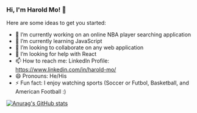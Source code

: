 ### Hi, I'm Harold Mo! 👋

Here are some ideas to get you started:

- 🔭 I’m currently working on an online NBA player searching application
- 🌱 I’m currently learning JavaScript
- 👯 I’m looking to collaborate on any web application
- 🤔 I’m looking for help with React
- 📫 How to reach me: LinkedIn Profile: https://www.linkedin.com/in/harold-mo/
- 😄 Pronouns: He/His
- ⚡ Fun fact: I enjoy watching sports (Soccer or Futbol, Basketball, and American Football :)
<!--- - 💬 Ask me about ... --->

[![Anurag's GitHub stats](https://github-readme-stats.vercel.app/api?username=Wyzae23)](https://github.com/anuraghazra/github-readme-stats)

